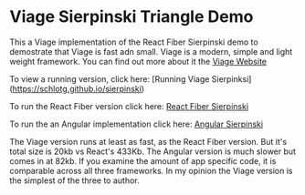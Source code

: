 # Viage Sierpinski Triangle Demo

This a Viage implementation of the React Fiber Sierpinski demo to demostrate that Viage is fast adn small. Viage is a modern, simple and light weight framework. You can find out more about it the [Viage Website](https://schlotg.github.io/#/home)

To view a running version, click here: [Running Viage Sierpinksi] (https://schlotg.github.io/sierpinski)

To run the React Fiber version click here: [React Fiber Sierpinski](https://claudiopro.github.io/react-fiber-vs-stack-demo/fiber.html)

To run the an Angular implementation click here: [Angular Sierpinski](https://gund.github.io/ng-s-triangle-demo/single/)


The Viage version runs at least as fast, as the React Fiber version. But it's total size is 20kb vs React's 433Kb. The Angular version is much slower but comes in at 82kb. If you examine the amount of app specific code, it is comparable across all three frameworks. In my opinion the Viage version is the simplest of the three to author.
